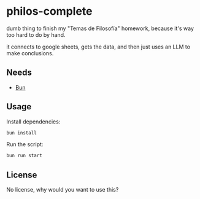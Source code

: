 # philos-complete

dumb thing to finish my "Temas de Filosofía" homework, because it's way too hard to do by hand.

it connects to google sheets, gets the data, and then just uses an LLM to make conclusions.

## Needs

- [Bun](https://bun.sh)

## Usage

Install dependencies:
```bash
bun install
```

Run the script:
```bash
bun run start
```

## License

No license, why would you want to use this?

